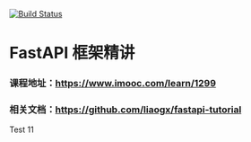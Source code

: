 [![Build Status](http://119.91.149.215:8100/api/badges/BlackZhangJian/fastapi-tutorial/status.svg)](http://119.91.149.215:8100/BlackZhangJian/fastapi-tutorial)
# FastAPI 框架精讲
### 课程地址：https://www.imooc.com/learn/1299
### 相关文档：https://github.com/liaogx/fastapi-tutorial

Test 11